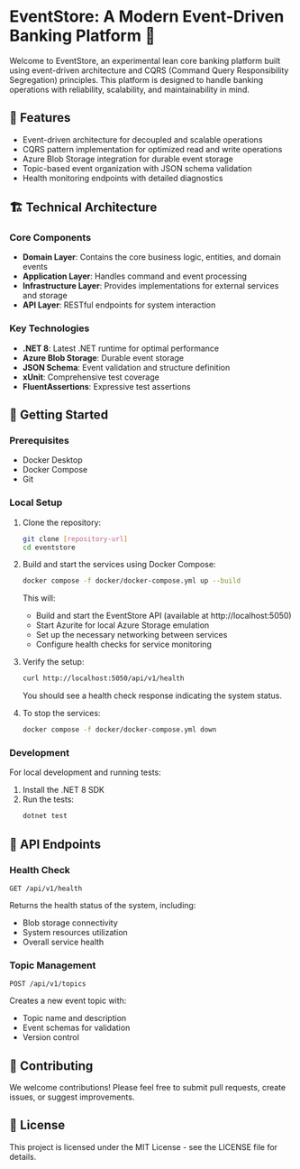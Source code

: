 # EventStore: A Modern Event-Driven Banking Platform 🏦

Welcome to EventStore, an experimental lean core banking platform built using event-driven architecture and CQRS (Command Query Responsibility Segregation) principles. This platform is designed to handle banking operations with reliability, scalability, and maintainability in mind.

## 🌟 Features

- Event-driven architecture for decoupled and scalable operations
- CQRS pattern implementation for optimized read and write operations
- Azure Blob Storage integration for durable event storage
- Topic-based event organization with JSON schema validation
- Health monitoring endpoints with detailed diagnostics

## 🏗 Technical Architecture

### Core Components

- **Domain Layer**: Contains the core business logic, entities, and domain events
- **Application Layer**: Handles command and event processing
- **Infrastructure Layer**: Provides implementations for external services and storage
- **API Layer**: RESTful endpoints for system interaction

### Key Technologies

- **.NET 8**: Latest .NET runtime for optimal performance
- **Azure Blob Storage**: Durable event storage
- **JSON Schema**: Event validation and structure definition
- **xUnit**: Comprehensive test coverage
- **FluentAssertions**: Expressive test assertions

## 🚀 Getting Started

### Prerequisites

- Docker Desktop
- Docker Compose
- Git

### Local Setup

1. Clone the repository:
   ```bash
   git clone [repository-url]
   cd eventstore
   ```

2. Build and start the services using Docker Compose:
   ```bash
   docker compose -f docker/docker-compose.yml up --build
   ```
   This will:
   - Build and start the EventStore API (available at http://localhost:5050)
   - Start Azurite for local Azure Storage emulation
   - Set up the necessary networking between services
   - Configure health checks for service monitoring

3. Verify the setup:
   ```bash
   curl http://localhost:5050/api/v1/health
   ```
   You should see a health check response indicating the system status.

4. To stop the services:
   ```bash
   docker compose -f docker/docker-compose.yml down
   ```

### Development

For local development and running tests:

1. Install the .NET 8 SDK
2. Run the tests:
   ```bash
   dotnet test
   ```

## 🔌 API Endpoints

### Health Check
```http
GET /api/v1/health
```
Returns the health status of the system, including:
- Blob storage connectivity
- System resources utilization
- Overall service health

### Topic Management
```http
POST /api/v1/topics
```
Creates a new event topic with:
- Topic name and description
- Event schemas for validation
- Version control

## 🤝 Contributing

We welcome contributions! Please feel free to submit pull requests, create issues, or suggest improvements.

## 📝 License

This project is licensed under the MIT License - see the LICENSE file for details.
